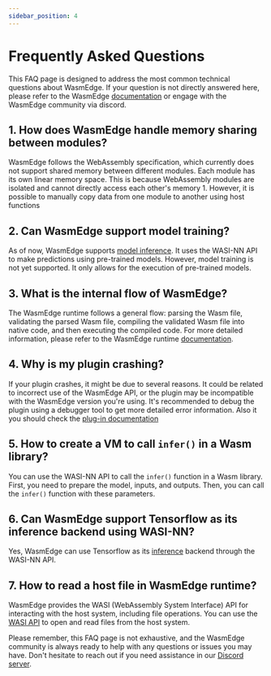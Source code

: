 ```yaml
---
sidebar_position: 4
---
```


# Frequently Asked Questions

This FAQ page is designed to address the most common technical questions about WasmEdge. If your question is not directly answered here, please refer to the WasmEdge [documentation](https://wasmedge.org/docs/) or engage with the WasmEdge community via discord.

## 1. How does WasmEdge handle memory sharing between modules?

WasmEdge follows the WebAssembly specification, which currently does not support shared memory between different modules. Each module has its own linear memory space. This is because WebAssembly modules are isolated and cannot directly access each other's memory 1. However, it is possible to manually copy data from one module to another using host functions

## 2. Can WasmEdge support model training?

As of now, WasmEdge supports [model inference](https://www.secondstate.io/articles/fast-llm-inference/). It uses the WASI-NN API to make predictions using pre-trained models. However, model training is not yet supported. It only allows for the execution of pre-trained models.

## 3. What is the internal flow of WasmEdge?

The WasmEdge runtime follows a general flow: parsing the Wasm file, validating the parsed Wasm file, compiling the validated Wasm file into native code, and then executing the compiled code. For more detailed information, please refer to the WasmEdge runtime [documentation](https://wasmedge.org/docs/).

## 4. Why is my plugin crashing?

If your plugin crashes, it might be due to several reasons. It could be related to incorrect use of the WasmEdge API, or the plugin may be incompatible with the WasmEdge version you're using. It's recommended to debug the plugin using a debugger tool to get more detailed error information. Also it you should check the [plug-in documentation](https://wasmedge.org/docs/contribute/plugin/test_plugin)

## 5. How to create a VM to call `infer()` in a Wasm library?

You can use the WASI-NN API to call the `infer()` function in a Wasm library. First, you need to prepare the model, inputs, and outputs. Then, you can call the `infer()` function with these parameters.

## 6. Can WasmEdge support Tensorflow as its inference backend using WASI-NN?

Yes, WasmEdge can use Tensorflow as its [inference](https://wasmedge.org/docs/embed/go/ai/) backend through the WASI-NN API.

## 7. How to read a host file in WasmEdge runtime?

WasmEdge provides the WASI (WebAssembly System Interface) API for interacting with the host system, including file operations. You can use the [WASI API](https://wasmedge.org/docs/embed/go/reference/0.11.x?_highlight=wasi&_highlight=api#preregistrations) to open and read files from the host system.

Please remember, this FAQ page is not exhaustive, and the WasmEdge community is always ready to help with any questions or issues you may have. Don't hesitate to reach out if you need assistance in our [Discord server](https://discord.gg/h4KDyB8XTt).
